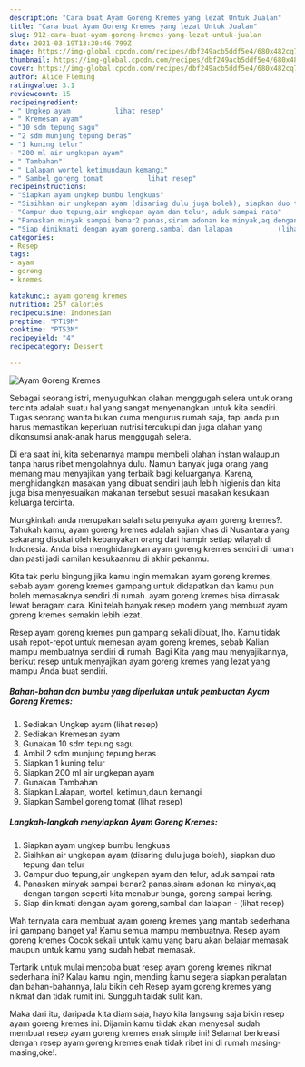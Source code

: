 ```yaml
---
description: "Cara buat Ayam Goreng Kremes yang lezat Untuk Jualan"
title: "Cara buat Ayam Goreng Kremes yang lezat Untuk Jualan"
slug: 912-cara-buat-ayam-goreng-kremes-yang-lezat-untuk-jualan
date: 2021-03-19T13:30:46.799Z
image: https://img-global.cpcdn.com/recipes/dbf249acb5ddf5e4/680x482cq70/ayam-goreng-kremes-foto-resep-utama.jpg
thumbnail: https://img-global.cpcdn.com/recipes/dbf249acb5ddf5e4/680x482cq70/ayam-goreng-kremes-foto-resep-utama.jpg
cover: https://img-global.cpcdn.com/recipes/dbf249acb5ddf5e4/680x482cq70/ayam-goreng-kremes-foto-resep-utama.jpg
author: Alice Fleming
ratingvalue: 3.1
reviewcount: 15
recipeingredient:
- " Ungkep ayam           lihat resep"
- " Kremesan ayam"
- "10 sdm tepung sagu"
- "2 sdm munjung tepung beras"
- "1 kuning telur"
- "200 ml air ungkepan ayam"
- " Tambahan"
- " Lalapan wortel ketimundaun kemangi"
- " Sambel goreng tomat           lihat resep"
recipeinstructions:
- "Siapkan ayam ungkep bumbu lengkuas"
- "Sisihkan air ungkepan ayam (disaring dulu juga boleh), siapkan duo tepung dan telur"
- "Campur duo tepung,air ungkepan ayam dan telur, aduk sampai rata"
- "Panaskan minyak sampai benar2 panas,siram adonan ke minyak,aq dengan tangan seperti kita menabur bunga, goreng sampai kering."
- "Siap dinikmati dengan ayam goreng,sambal dan lalapan           (lihat resep)"
categories:
- Resep
tags:
- ayam
- goreng
- kremes

katakunci: ayam goreng kremes 
nutrition: 257 calories
recipecuisine: Indonesian
preptime: "PT19M"
cooktime: "PT53M"
recipeyield: "4"
recipecategory: Dessert

---
```



![Ayam Goreng Kremes](https://img-global.cpcdn.com/recipes/dbf249acb5ddf5e4/680x482cq70/ayam-goreng-kremes-foto-resep-utama.jpg)

Sebagai seorang istri, menyuguhkan olahan menggugah selera untuk orang tercinta adalah suatu hal yang sangat menyenangkan untuk kita sendiri. Tugas seorang  wanita bukan cuma mengurus rumah saja, tapi anda pun harus memastikan keperluan nutrisi tercukupi dan juga olahan yang dikonsumsi anak-anak harus menggugah selera.

Di era  saat ini, kita sebenarnya mampu membeli olahan instan walaupun tanpa harus ribet mengolahnya dulu. Namun banyak juga orang yang memang mau menyajikan yang terbaik bagi keluarganya. Karena, menghidangkan masakan yang dibuat sendiri jauh lebih higienis dan kita juga bisa menyesuaikan makanan tersebut sesuai masakan kesukaan keluarga tercinta. 



Mungkinkah anda merupakan salah satu penyuka ayam goreng kremes?. Tahukah kamu, ayam goreng kremes adalah sajian khas di Nusantara yang sekarang disukai oleh kebanyakan orang dari hampir setiap wilayah di Indonesia. Anda bisa menghidangkan ayam goreng kremes sendiri di rumah dan pasti jadi camilan kesukaanmu di akhir pekanmu.

Kita tak perlu bingung jika kamu ingin memakan ayam goreng kremes, sebab ayam goreng kremes gampang untuk didapatkan dan kamu pun boleh memasaknya sendiri di rumah. ayam goreng kremes bisa dimasak lewat beragam cara. Kini telah banyak resep modern yang membuat ayam goreng kremes semakin lebih lezat.

Resep ayam goreng kremes pun gampang sekali dibuat, lho. Kamu tidak usah repot-repot untuk memesan ayam goreng kremes, sebab Kalian mampu membuatnya sendiri di rumah. Bagi Kita yang mau menyajikannya, berikut resep untuk menyajikan ayam goreng kremes yang lezat yang mampu Anda buat sendiri.

<!--inarticleads1-->

##### Bahan-bahan dan bumbu yang diperlukan untuk pembuatan Ayam Goreng Kremes:

1. Sediakan  Ungkep ayam           (lihat resep)
1. Sediakan  Kremesan ayam
1. Gunakan 10 sdm tepung sagu
1. Ambil 2 sdm munjung tepung beras
1. Siapkan 1 kuning telur
1. Siapkan 200 ml air ungkepan ayam
1. Gunakan  Tambahan
1. Siapkan  Lalapan, wortel, ketimun,daun kemangi
1. Siapkan  Sambel goreng tomat           (lihat resep)




<!--inarticleads2-->

##### Langkah-langkah menyiapkan Ayam Goreng Kremes:

1. Siapkan ayam ungkep bumbu lengkuas
1. Sisihkan air ungkepan ayam (disaring dulu juga boleh), siapkan duo tepung dan telur
1. Campur duo tepung,air ungkepan ayam dan telur, aduk sampai rata
1. Panaskan minyak sampai benar2 panas,siram adonan ke minyak,aq dengan tangan seperti kita menabur bunga, goreng sampai kering.
1. Siap dinikmati dengan ayam goreng,sambal dan lalapan -           (lihat resep)




Wah ternyata cara membuat ayam goreng kremes yang mantab sederhana ini gampang banget ya! Kamu semua mampu membuatnya. Resep ayam goreng kremes Cocok sekali untuk kamu yang baru akan belajar memasak maupun untuk kamu yang sudah hebat memasak.

Tertarik untuk mulai mencoba buat resep ayam goreng kremes nikmat sederhana ini? Kalau kamu ingin, mending kamu segera siapkan peralatan dan bahan-bahannya, lalu bikin deh Resep ayam goreng kremes yang nikmat dan tidak rumit ini. Sungguh taidak sulit kan. 

Maka dari itu, daripada kita diam saja, hayo kita langsung saja bikin resep ayam goreng kremes ini. Dijamin kamu tiidak akan menyesal sudah membuat resep ayam goreng kremes enak simple ini! Selamat berkreasi dengan resep ayam goreng kremes enak tidak ribet ini di rumah masing-masing,oke!.


